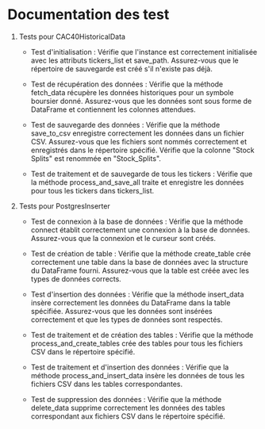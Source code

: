# Documentation des test

1. Tests pour CAC40HistoricalData

    - Test d'initialisation :
        Vérifie que l'instance est correctement initialisée avec les attributs tickers_list et save_path.
        Assurez-vous que le répertoire de sauvegarde est créé s'il n'existe pas déjà.

    - Test de récupération des données :
        Vérifie que la méthode fetch_data récupère les données historiques pour un symbole boursier donné.
        Assurez-vous que les données sont sous forme de DataFrame et contiennent les colonnes attendues.

    - Test de sauvegarde des données :
        Vérifie que la méthode save_to_csv enregistre correctement les données dans un fichier CSV.
        Assurez-vous que les fichiers sont nommés correctement et enregistrés dans le répertoire spécifié.
        Vérifie que la colonne "Stock Splits" est renommée en "Stock_Splits".

    - Test de traitement et de sauvegarde de tous les tickers :
        Vérifie que la méthode process_and_save_all traite et enregistre les données pour tous les tickers dans tickers_list.

2. Tests pour PostgresInserter

    - Test de connexion à la base de données :
        Vérifie que la méthode connect établit correctement une connexion à la base de données.
        Assurez-vous que la connexion et le curseur sont créés.

    - Test de création de table :
        Vérifie que la méthode create_table crée correctement une table dans la base de données avec la structure du DataFrame fourni.
        Assurez-vous que la table est créée avec les types de données corrects.

    - Test d'insertion des données :
        Vérifie que la méthode insert_data insère correctement les données du DataFrame dans la table spécifiée.
        Assurez-vous que les données sont insérées correctement et que les types de données sont respectés.

    - Test de traitement et de création des tables :
        Vérifie que la méthode process_and_create_tables crée des tables pour tous les fichiers CSV dans le répertoire spécifié.

    - Test de traitement et d'insertion des données :
        Vérifie que la méthode process_and_insert_data insère les données de tous les fichiers CSV dans les tables correspondantes.

    - Test de suppression des données :
        Vérifie que la méthode delete_data supprime correctement les données des tables correspondant aux fichiers CSV dans le répertoire spécifié.